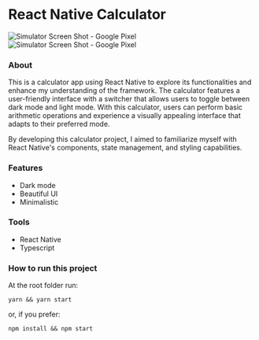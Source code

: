 # React Native Calculator


![Simulator Screen Shot - Google Pixel](https://lh3.googleusercontent.com/pw/AJFCJaWtIR7w7jF0v4jwjcbkv9Cs9A9f0murjOqXgZyTLSsqSQ3C8SsB3XpI4CLcQmVL6V6WMokFM5FIdWZuk0HfFtqG1d7D4Cq7uVf1KSmHBuWKij6-Bo_vmojQTGbBh8QnePwEhzKAFMCU4RQoaiLNX2m5iA=w327-h632-s-no)
![Simulator Screen Shot - Google Pixel](https://lh3.googleusercontent.com/pw/AJFCJaVRbnopHIJG4Z3FRmizL35jgtJI0ly0GUzhoQJh7juez4xNsKddXw69Zdnhabux6G1YkPrfE0k8OeTBEqGVrUnAWGzaDOGKkXwjmdSZ8cy11inL9Qf5lpR_Y8OTsDCGxqBbbXToy6vEiRbJoVJFLtnZkw=w334-h627-s-no)

### About
This is a calculator app using React Native to explore its functionalities and enhance my understanding of the framework. The calculator features a user-friendly interface with a switcher that allows users to toggle between dark mode and light mode.  With this calculator, users can perform basic arithmetic operations and experience a visually appealing interface that adapts to their preferred mode.

By developing this calculator project, I aimed to familiarize myself with React Native's components, state management, and styling capabilities.

### Features
- Dark mode
- Beautiful UI
- Minimalistic

### Tools
- React Native
- Typescript

### How to run this project
At the root folder run:
```
yarn && yarn start
```
or, if you prefer:
```
npm install && npm start
```